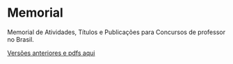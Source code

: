 # Memorial 

Memorial de Atividades, Títulos e Publicações para Concursos de professor no Brasil.

[Versões anteriores e pdfs aqui](https://github.com/diogro/memorial/releases)
